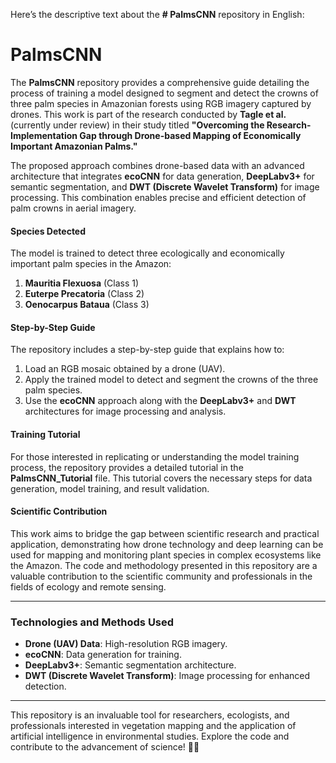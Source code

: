 Here’s the descriptive text about the **# PalmsCNN** repository in English:
# **PalmsCNN**

The **PalmsCNN** repository provides a comprehensive guide detailing the process of training a model designed to segment and detect the crowns of three palm species in Amazonian forests using RGB imagery captured by drones. This work is part of the research conducted by **Tagle et al.** (currently under review) in their study titled **"Overcoming the Research-Implementation Gap through Drone-based Mapping of Economically Important Amazonian Palms."**

The proposed approach combines drone-based data with an advanced architecture that integrates **ecoCNN** for data generation, **DeepLabv3+** for semantic segmentation, and **DWT (Discrete Wavelet Transform)** for image processing. This combination enables precise and efficient detection of palm crowns in aerial imagery.

#### **Species Detected**
The model is trained to detect three ecologically and economically important palm species in the Amazon:
1. **Mauritia Flexuosa** (Class 1)
2. **Euterpe Precatoria** (Class 2)
3. **Oenocarpus Bataua** (Class 3)

#### **Step-by-Step Guide**
The repository includes a step-by-step guide that explains how to:
1. Load an RGB mosaic obtained by a drone (UAV).
2. Apply the trained model to detect and segment the crowns of the three palm species.
3. Use the **ecoCNN** approach along with the **DeepLabv3+** and **DWT** architectures for image processing and analysis.

#### **Training Tutorial**
For those interested in replicating or understanding the model training process, the repository provides a detailed tutorial in the **PalmsCNN_Tutorial** file. This tutorial covers the necessary steps for data generation, model training, and result validation.

#### **Scientific Contribution**
This work aims to bridge the gap between scientific research and practical application, demonstrating how drone technology and deep learning can be used for mapping and monitoring plant species in complex ecosystems like the Amazon. The code and methodology presented in this repository are a valuable contribution to the scientific community and professionals in the fields of ecology and remote sensing.

---

### **Technologies and Methods Used**
- **Drone (UAV) Data**: High-resolution RGB imagery.
- **ecoCNN**: Data generation for training.
- **DeepLabv3+**: Semantic segmentation architecture.
- **DWT (Discrete Wavelet Transform)**: Image processing for enhanced detection.

---

This repository is an invaluable tool for researchers, ecologists, and professionals interested in vegetation mapping and the application of artificial intelligence in environmental studies. Explore the code and contribute to the advancement of science! 🌿🤖

